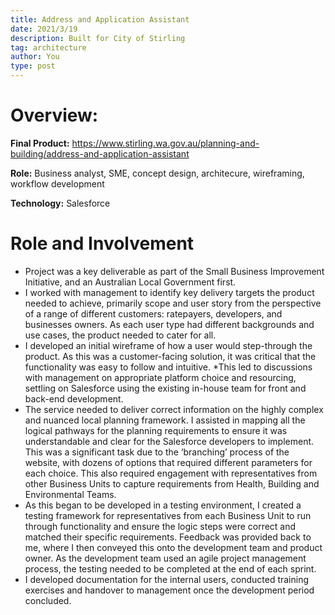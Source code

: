 ```yaml
---
title: Address and Application Assistant
date: 2021/3/19
description: Built for City of Stirling
tag: architecture
author: You
type: post
---
```

# Overview:

**Final Product:** https://www.stirling.wa.gov.au/planning-and-building/address-and-application-assistant

**Role:** Business analyst, SME, concept design, architecure, wireframing, workflow development

**Technology:** Salesforce

# Role and Involvement

* Project was a key deliverable as part of the Small Business Improvement Initiative, and an Australian Local Government first.
* I worked with management to identify key delivery targets the product needed to achieve, primarily scope and user story from the perspective of a range of different customers: ratepayers, developers, and businesses owners. As each user type had different backgrounds and use cases, the product needed to cater for all. 
* I developed an initial wireframe of how a user would step-through the product. As this was a customer-facing solution, it was critical that the functionality was easy to follow and intuitive. 
*This led to discussions with management on appropriate platform choice and resourcing, settling on Salesforce using the existing in-house team for front and back-end development. 
* The service needed to deliver correct information on the highly complex and nuanced local planning framework. I assisted in mapping all the logical pathways for the planning requirements to ensure it was understandable and clear for the Salesforce developers to implement. This was a significant task due to the ‘branching’ process of the website, with dozens of options that required different parameters for each choice. This also required engagement with representatives from other Business Units to capture requirements from Health, Building and Environmental Teams. 
* As this began to be developed in a testing environment, I created a testing framework for representatives from each Business Unit to run through functionality and ensure the logic steps were correct and matched their specific requirements. Feedback was provided back to me, where I then conveyed this onto the development team and product owner. As the development team used an agile project management process, the testing needed to be completed at the end of each sprint. 
* I developed documentation for the internal users, conducted training exercises and handover to management once the development period concluded. 
